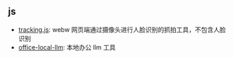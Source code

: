 ## js

- [tracking.js](./tracking.js/README.md): webw 网页端通过摄像头进行人脸识别的抓拍工具，不包含人脸识别
- [office-local-llm](./office-local-llm/README.md): 本地办公 llm 工具
